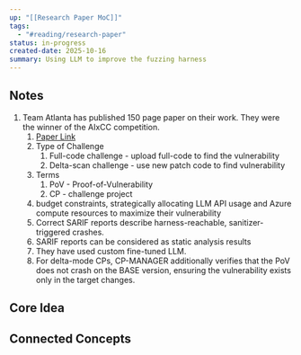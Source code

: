 ```yaml
---
up: "[[Research Paper MoC]]"
tags:
  - "#reading/research-paper"
status: in-progress
created-date: 2025-10-16
summary: Using LLM to improve the fuzzing harness
---
```


## Notes

1. Team Atlanta has published 150 page paper on their work. They were the winner of the AIxCC competition.
	1. [Paper Link](https://arxiv.org/pdf/2509.14589)
	2. Type of Challenge
		1. Full-code challenge - upload full-code to find the vulnerability
		2. Delta-scan challenge - use new patch code to find vulnerability
	3. Terms
		1. PoV - Proof-of-Vulnerability
		2. CP - challenge project
	4. budget constraints, strategically allocating LLM API usage and Azure compute resources to maximize their vulnerability
	5. Correct SARIF reports describe harness-reachable, sanitizer-triggered crashes.
	6. SARIF reports can be considered as static analysis results
	7. They have used custom fine-tuned LLM.
	8. For delta-mode CPs, CP-MANAGER additionally verifies that the PoV does not crash on the BASE version, ensuring the vulnerability exists only in the target changes.

## Core Idea


## Connected Concepts
